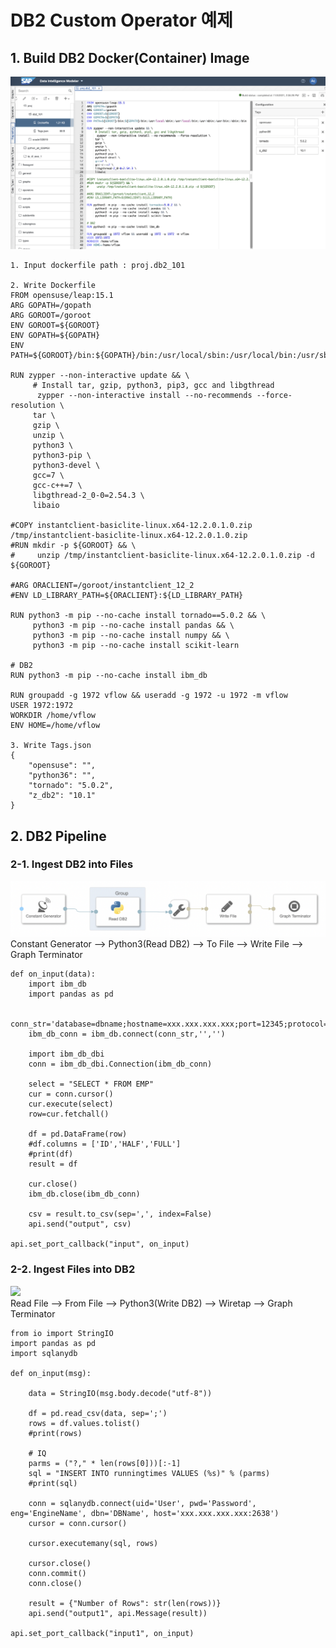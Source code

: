 # DB2 Custom Operator 예제

## 1. Build DB2 Docker(Container) Image

![](Images/dockerfile_db2.png)<br>

    1. Input dockerfile path : proj.db2_101
    
    2. Write Dockerfile
    FROM opensuse/leap:15.1
    ARG GOPATH=/gopath
    ARG GOROOT=/goroot
    ENV GOROOT=${GOROOT}
    ENV GOPATH=${GOPATH}
    ENV PATH=${GOROOT}/bin:${GOPATH}/bin:/usr/local/sbin:/usr/local/bin:/usr/sbin:/usr/bin:/sbin:/bin

    RUN zypper --non-interactive update && \
         # Install tar, gzip, python3, pip3, gcc and libgthread
          zypper --non-interactive install --no-recommends --force-resolution \
         tar \
         gzip \
         unzip \
         python3 \
         python3-pip \
         python3-devel \
         gcc=7 \
         gcc-c++=7 \
         libgthread-2_0-0=2.54.3 \
         libaio

    #COPY instantclient-basiclite-linux.x64-12.2.0.1.0.zip /tmp/instantclient-basiclite-linux.x64-12.2.0.1.0.zip
    #RUN mkdir -p ${GOROOT} && \
    #     unzip /tmp/instantclient-basiclite-linux.x64-12.2.0.1.0.zip -d ${GOROOT}

    #ARG ORACLIENT=/goroot/instantclient_12_2
    #ENV LD_LIBRARY_PATH=${ORACLIENT}:${LD_LIBRARY_PATH}

    RUN python3 -m pip --no-cache install tornado==5.0.2 && \
         python3 -m pip --no-cache install pandas && \
         python3 -m pip --no-cache install numpy && \
         python3 -m pip --no-cache install scikit-learn

    # DB2
    RUN python3 -m pip --no-cache install ibm_db

    RUN groupadd -g 1972 vflow && useradd -g 1972 -u 1972 -m vflow
    USER 1972:1972
    WORKDIR /home/vflow
    ENV HOME=/home/vflow
    
    3. Write Tags.json
    {
        "opensuse": "",
        "python36": "",
        "tornado": "5.0.2",
        "z_db2": "10.1"
    }

## 2. DB2 Pipeline
### 2-1. Ingest DB2 into Files
![](Images/pipeline_readDB2.png)<br>
Constant Generator --> Python3(Read DB2) --> To File --> Write File --> Graph Terminator<br>

    def on_input(data):
        import ibm_db
        import pandas as pd

        conn_str='database=dbname;hostname=xxx.xxx.xxx.xxx;port=12345;protocol=tcpip;uid=userid;pwd=userpw'
        ibm_db_conn = ibm_db.connect(conn_str,'','')

        import ibm_db_dbi
        conn = ibm_db_dbi.Connection(ibm_db_conn)

        select = "SELECT * FROM EMP"
        cur = conn.cursor()
        cur.execute(select)
        row=cur.fetchall()

        df = pd.DataFrame(row)
        #df.columns = ['ID','HALF','FULL']
        #print(df)
        result = df

        cur.close()
        ibm_db.close(ibm_db_conn)

        csv = result.to_csv(sep=',', index=False)
        api.send("output", csv)

    api.set_port_callback("input", on_input)


### 2-2. Ingest Files into DB2
![](Images/pipeline_writeDB2.png)<br>
Read File --> From File --> Python3(Write DB2) --> Wiretap --> Graph Terminator

    from io import StringIO
    import pandas as pd
    import sqlanydb

    def on_input(msg):

        data = StringIO(msg.body.decode("utf-8"))

        df = pd.read_csv(data, sep=';')
        rows = df.values.tolist()
        #print(rows)

        # IQ
        parms = ("?," * len(rows[0]))[:-1]
        sql = "INSERT INTO runningtimes VALUES (%s)" % (parms)
        #print(sql)

        conn = sqlanydb.connect(uid='User', pwd='Password', eng='EngineName', dbn='DBName', host='xxx.xxx.xxx.xxx:2638')
        cursor = conn.cursor()

        cursor.executemany(sql, rows)

        cursor.close()
        conn.commit()
        conn.close()

        result = {"Number of Rows": str(len(rows))}
        api.send("output1", api.Message(result))

    api.set_port_callback("input1", on_input)

